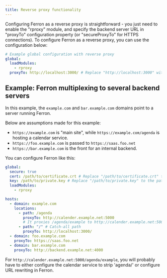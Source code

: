 ```yaml
---
title: Reverse proxy functionality
---
```


Configuring Ferron as a reverse proxy is straightforward - you just need to enable the "rproxy" module, and specify the backend server URL in "proxyTo" configuration property (or "secureProxyTo" for HTTPS connections). To configure Ferron as a reverse proxy, you can use the configuration below:

```yaml
# Example global configuration with reverse proxy
global:
  loadModules:
    - rproxy
  proxyTo: http://localhost:3000/ # Replace "http://localhost:3000" with the backend server URL
```

## Example: Ferron multiplexing to several backend servers

In this example, the `example.com` and `bar.example.com` domains point to a server running Ferron.

Below are assumptions made for this example:

- `https://example.com` is "main site", while `https://example.com/agenda` is hosting a calendar service.
- `https://foo.example.com` is passed to `https://saas.foo.net`
- `https://bar.example.com` is the front for an internal backend.

You can configure Ferron like this:

```yaml
global:
  secure: true
  cert: /path/to/certificate.crt # Replace "/path/to/certificate.crt" to the path to the TLS certificate
  key: /path/to/private.key # Replace "/path/to/private.key" to the path to the private key
  loadModules:
    - rproxy

hosts:
  - domain: example.com
    locations:
      - path: /agenda
        proxyTo: http://calender.example.net:5000
        # It proxies /agenda/example to http://calender.example.net:5000/agenda/example
      - path: "/" # Catch-all path
        proxyTo: http://localhost:3000/
  - domain: foo.example.com
    proxyTo: https://saas.foo.net
  - domain: bar.example.com
    proxyTo: http://backend.example.net:4000
```

For `http://calender.example.net:5000/agenda/example`, you will probably have to either configure the calendar service to strip 'agenda/' or configure URL rewriting in Ferron.
